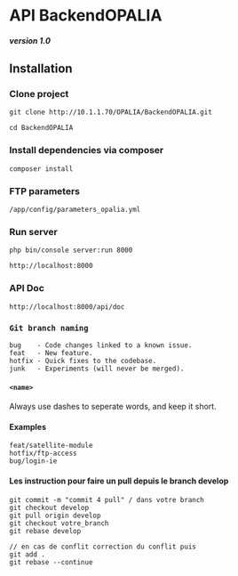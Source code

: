 # API BackendOPALIA 
##### version 1.0

## Installation 

### Clone project 
```
git clone http://10.1.1.70/OPALIA/BackendOPALIA.git

cd BackendOPALIA
```
### Install dependencies via composer
```
composer install
```
### FTP parameters
```
/app/config/parameters_opalia.yml
```
### Run server
```
php bin/console server:run 8000

http://localhost:8000
```

### API Doc
```
http://localhost:8000/api/doc
```

### `Git branch naming`

```
bug    - Code changes linked to a known issue.
feat   - New feature.
hotfix - Quick fixes to the codebase.
junk   - Experiments (will never be merged).
```

#### `<name>`
Always use dashes to seperate words, and keep it short.

#### Examples
```
feat/satellite-module
hotfix/ftp-access
bug/login-ie
```

#### Les instruction pour faire un pull depuis le branch develop
```
git commit -m "commit 4 pull" / dans votre branch
git checkout develop
git pull origin develop
git checkout votre_branch
git rebase develop

// en cas de conflit correction du conflit puis
git add .
git rebase --continue
```